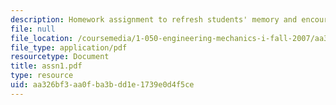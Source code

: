 ```yaml
---
description: Homework assignment to refresh students' memory and encourage team building.
file: null
file_location: /coursemedia/1-050-engineering-mechanics-i-fall-2007/aa326bf3aa0fba3bdd1e1739e0d4f5ce_assn1.pdf
file_type: application/pdf
resourcetype: Document
title: assn1.pdf
type: resource
uid: aa326bf3-aa0f-ba3b-dd1e-1739e0d4f5ce
---
```

